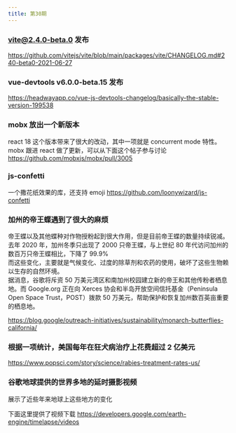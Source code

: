 ```yaml
---
title: 第30期
---
```


### vite@2.4.0-beta.0 发布

https://github.com/vitejs/vite/blob/main/packages/vite/CHANGELOG.md#240-beta0-2021-06-27

### vue-devtools v6.0.0-beta.15 发布

https://headwayapp.co/vue-js-devtools-changelog/basically-the-stable-version-199538

### mobx 放出一个新版本

react 18 这个版本带来了很大的改动，其中一项就是 concurrent mode 特性。mobx 跟进 react 做了更新，可以从下面这个帖子参与讨论<br />
https://github.com/mobxjs/mobx/pull/3005

### js-confetti

一个撒花纸效果的库，还支持 emoji
https://github.com/loonywizard/js-confetti

### 加州的帝王蝶遇到了很大的麻烦

帝王蝶以及其他蝶种对作物授粉起到很大作用，但是目前帝王蝶的数量持续锐减。去年 2020 年，加州冬季只出现了 2000 只帝王蝶，与上世纪 80 年代访问加州的数百万只帝王蝶相比，下降了 99.9%<br />
而这些变化，主要就是气候变化、过度的除草剂和农药的使用，破坏了这些生物赖以生存的自然环境。<br />
据消息，谷歌将斥资 50 万美元湾区和南加州校园建立新的帝王和其他传粉者栖息地。而 Google.org 正在向 Xerces 协会和半岛开放空间信托基金（Peninsula Open Space Trust，POST）拨款 50 万美元，帮助保护和恢复加州数百英亩重要的栖息地。<br />

https://blog.google/outreach-initiatives/sustainability/monarch-butterflies-california/

### 根据一项统计，美国每年在狂犬病治疗上花费超过 2 亿美元

https://www.popsci.com/story/science/rabies-treatment-rates-us/

### 谷歌地球提供的世界多地的延时摄影视频

展示了近些年来地球上这些地方的变化

下面这里提供了视频下载
https://developers.google.com/earth-engine/timelapse/videos
